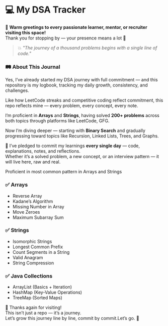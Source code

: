 # 💻 My DSA Tracker

🌸 **Warm greetings to every passionate learner, mentor, or recruiter visiting this space!**  
Thank you for stopping by — your presence means a lot 💫

> 💥 _"The journey of a thousand problems begins with a single line of code."_  


### 🛤️ About This Journal

Yes, I’ve already started my DSA journey with full commitment — and this repository is my logbook, tracking my daily growth, consistency, and challenges.

Like how LeetCode streaks and competitive coding reflect commitment, this repo reflects mine — every problem, every concept, every note.

I’m proficient in **Arrays** and **Strings**, having solved **200+ problems** across both topics through platforms like LeetCode, GFG.

Now I’m diving deeper — starting with **Binary Search** and gradually progressing toward topics like Recursion, Linked Lists, Trees, and Graphs.

🔁 I’ve pledged to commit my learnings **every single day** — code, explanations, notes, and reflections.  
Whether it’s a solved problem, a new concept, or an interview pattern — it will live here, raw and real.


Proficient in most common pattern in Arrays and Strings

### ✅ Arrays
- Reverse Array
- Kadane’s Algorithm
- Missing Number in Array
- Move Zeroes
- Maximum Subarray Sum

### ✅ Strings
- Isomorphic Strings
- Longest Common Prefix
- Count Segments in a String
- Valid Anagram
- String Compression

### ✅ Java Collections
- ArrayList (Basics + Iteration)
- HashMap (Key-Value Operations)
- TreeMap (Sorted Maps)

🌱 Thanks again for visiting!  
This isn’t just a repo — it’s a journey.  
Let’s grow this journey line by line, commit by commit.Let’s go. 🚀
